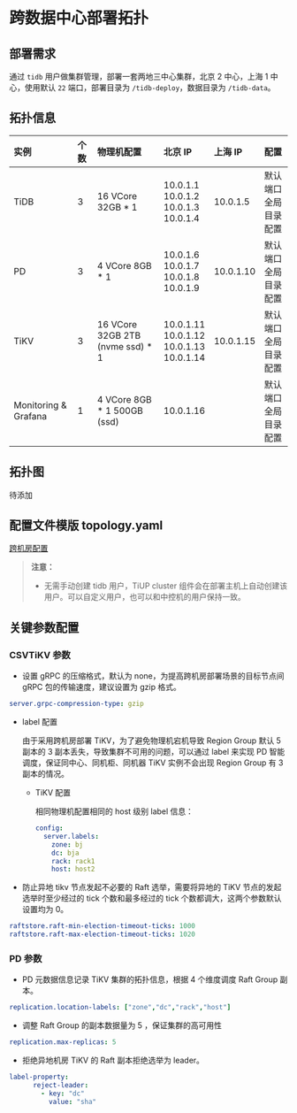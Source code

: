 # 跨数据中心部署拓扑

## 部署需求

通过 `tidb` 用户做集群管理，部署一套两地三中心集群，北京 2 中心，上海 1 中心，使用默认 `22` 端口，部署目录为 `/tidb-deploy`，数据目录为 `/tidb-data`。

## 拓扑信息

|实例 | 个数 | 物理机配置 | 北京 IP | 上海 IP |配置 |
| :-- | :-- | :-- | :-- | :-- | :-- |
| TiDB |3 | 16 VCore 32GB * 1 | 10.0.1.1 <br> 10.0.1.2 <br> 10.0.1.3 <br> 10.0.1.4 | 10.0.1.5 | 默认端口 <br>  全局目录配置 |
| PD | 3 | 4 VCore 8GB * 1 |10.0.1.6 <br> 10.0.1.7 <br> 10.0.1.8 <br> 10.0.1.9 | 10.0.1.10 | 默认端口 <br> 全局目录配置 |
| TiKV | 3 | 16 VCore 32GB 2TB (nvme ssd) * 1 | 10.0.1.11 <br> 10.0.1.12 <br> 10.0.1.13 <br> 10.0.1.14 | 10.0.1.15 | 默认端口 <br> 全局目录配置 |
| Monitoring & Grafana | 1 | 4 VCore 8GB * 1 500GB (ssd) | 10.0.1.16 || 默认端口 <br> 全局目录配置 |

## 拓扑图

待添加

## 配置文件模版 topology.yaml

[跨机房配置](/geo-redundancy-deployment.yaml)

> **注意：**
>
> - 无需手动创建 tidb 用户，TiUP cluster 组件会在部署主机上自动创建该用户。可以自定义用户，也可以和中控机的用户保持一致。

## 关键参数配置

### CSVTiKV 参数

- 设置 gRPC 的压缩格式，默认为 none，为提高跨机房部署场景的目标节点间 gRPC 包的传输速度，建议设置为 gzip 格式。
    
```yaml
server.grpc-compression-type: gzip
```

- label 配置

    由于采用跨机房部署 TiKV，为了避免物理机宕机导致 Region Group 默认 5 副本的 3 副本丢失，导致集群不可用的问题，可以通过 label 来实现 PD 智能调度，保证同中心、同机柜、同机器 TiKV 实例不会出现 Region Group 有 3 副本的情况。

    - TiKV 配置

        相同物理机配置相同的 host 级别 label 信息：

        ```yml
        config:
          server.labels:
            zone: bj
            dc: bja
            rack: rack1
            host: host2
        ```

- 防止异地 tikv 节点发起不必要的 Raft 选举，需要将异地的 TiKV 节点的发起选举时至少经过的 tick 个数和最多经过的 tick 个数都调大，这两个参数默认设置均为 0。

```yaml
raftstore.raft-min-election-timeout-ticks: 1000
raftstore.raft-max-election-timeout-ticks: 1020
```

### PD 参数

- PD 元数据信息记录 TiKV 集群的拓扑信息，根据 4 个维度调度 Raft Group 副本。

```yaml
replication.location-labels: ["zone","dc","rack","host"]
```

- 调整 Raft Group 的副本数据量为 5 ，保证集群的高可用性

```yaml
replication.max-replicas: 5
```

- 拒绝异地机房 TiKV 的 Raft 副本拒绝选举为 leader。

```yaml
label-property:
      reject-leader:
        - key: "dc"
          value: "sha"
```

